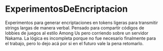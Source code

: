 # ExperimentosDeEncriptacion
Experimentos para generar encriptaciones en tokens ligeras para transmitir strings largas de manera verbal. 
Pensado para compartir códigos de lobbies de juegos al estilo Among Us pero corriendo sobre un servidor Nakama.
La lógica es incompleta porque no fue necesario finalmente para el trabajo, pero lo dejo acá por si en el futuro vale la pena retomarlo.
